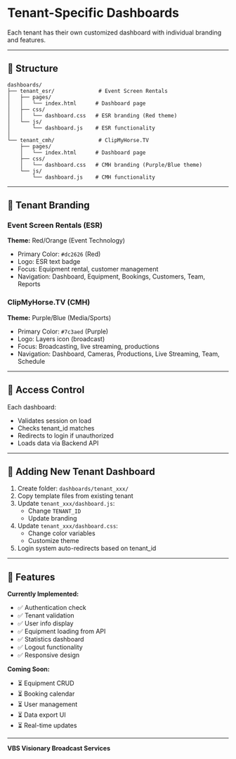 # Tenant-Specific Dashboards

Each tenant has their own customized dashboard with individual branding and features.

---

## 📁 Structure

```
dashboards/
├── tenant_esr/              # Event Screen Rentals
│   ├── pages/
│   │   └── index.html      # Dashboard page
│   ├── css/
│   │   └── dashboard.css   # ESR branding (Red theme)
│   └── js/
│       └── dashboard.js    # ESR functionality
│
└── tenant_cmh/              # ClipMyHorse.TV
    ├── pages/
    │   └── index.html      # Dashboard page
    ├── css/
    │   └── dashboard.css   # CMH branding (Purple/Blue theme)
    └── js/
        └── dashboard.js    # CMH functionality
```

---

## 🎨 Tenant Branding

### Event Screen Rentals (ESR)

**Theme:** Red/Orange (Event Technology)
- Primary Color: `#dc2626` (Red)
- Logo: ESR text badge
- Focus: Equipment rental, customer management
- Navigation: Dashboard, Equipment, Bookings, Customers, Team, Reports

### ClipMyHorse.TV (CMH)

**Theme:** Purple/Blue (Media/Sports)
- Primary Color: `#7c3aed` (Purple)
- Logo: Layers icon (broadcast)
- Focus: Broadcasting, live streaming, productions
- Navigation: Dashboard, Cameras, Productions, Live Streaming, Team, Schedule

---

## 🔐 Access Control

Each dashboard:
- Validates session on load
- Checks tenant_id matches
- Redirects to login if unauthorized
- Loads data via Backend API

---

## 🚀 Adding New Tenant Dashboard

1. Create folder: `dashboards/tenant_xxx/`
2. Copy template files from existing tenant
3. Update `tenant_xxx/dashboard.js`:
   - Change `TENANT_ID`
   - Update branding
4. Update `tenant_xxx/dashboard.css`:
   - Change color variables
   - Customize theme
5. Login system auto-redirects based on tenant_id

---

## 🎯 Features

**Currently Implemented:**
- ✅ Authentication check
- ✅ Tenant validation
- ✅ User info display
- ✅ Equipment loading from API
- ✅ Statistics dashboard
- ✅ Logout functionality
- ✅ Responsive design

**Coming Soon:**
- ⏳ Equipment CRUD
- ⏳ Booking calendar
- ⏳ User management
- ⏳ Data export UI
- ⏳ Real-time updates

---

**VBS Visionary Broadcast Services**

